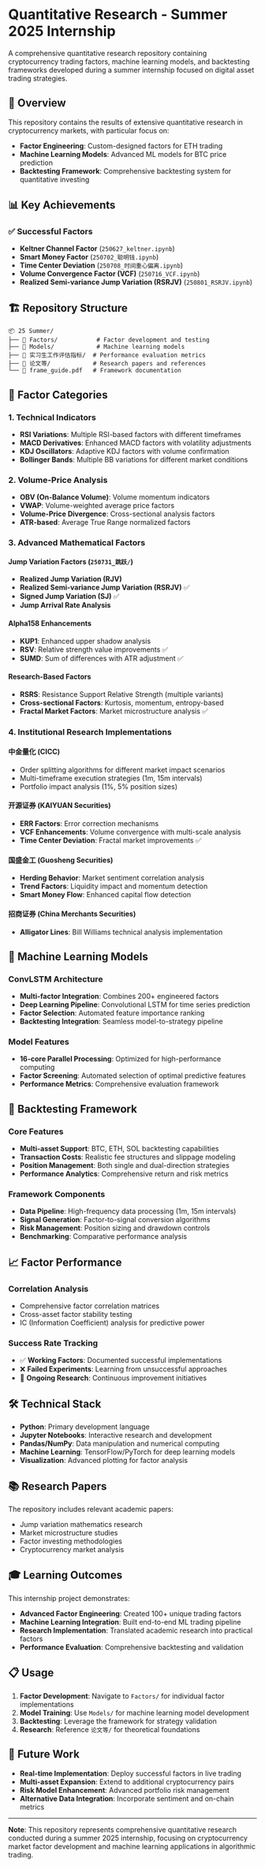 # Quantitative Research - Summer 2025 Internship

A comprehensive quantitative research repository containing cryptocurrency trading factors, machine learning models, and backtesting frameworks developed during a summer internship focused on digital asset trading strategies.

## 🎯 Overview

This repository contains the results of extensive quantitative research in cryptocurrency markets, with particular focus on:
- **Factor Engineering**: Custom-designed factors for ETH trading
- **Machine Learning Models**: Advanced ML models for BTC price prediction
- **Backtesting Framework**: Comprehensive backtesting system for quantitative investing

## 📊 Key Achievements

### ✅ Successful Factors
- **Keltner Channel Factor** (`250627_keltner.ipynb`)
- **Smart Money Factor** (`250702_聪明钱.ipynb`) 
- **Time Center Deviation** (`250708_时间重心偏离.ipynb`)
- **Volume Convergence Factor (VCF)** (`250716_VCF.ipynb`)
- **Realized Semi-variance Jump Variation (RSRJV)** (`250801_RSRJV.ipynb`)

## 🏗️ Repository Structure

```
📦 25 Summer/
├── 📁 Factors/           # Factor development and testing
├── 📁 Models/            # Machine learning models
├── 📁 实习生工作评估指标/  # Performance evaluation metrics
├── 📁 论文等/            # Research papers and references
└── 📄 frame_guide.pdf   # Framework documentation
```

## 🔬 Factor Categories

### 1. Technical Indicators
- **RSI Variations**: Multiple RSI-based factors with different timeframes
- **MACD Derivatives**: Enhanced MACD factors with volatility adjustments
- **KDJ Oscillators**: Adaptive KDJ factors with volume confirmation
- **Bollinger Bands**: Multiple BB variations for different market conditions

### 2. Volume-Price Analysis
- **OBV (On-Balance Volume)**: Volume momentum indicators
- **VWAP**: Volume-weighted average price factors
- **Volume-Price Divergence**: Cross-sectional analysis factors
- **ATR-based**: Average True Range normalized factors

### 3. Advanced Mathematical Factors

#### Jump Variation Factors (`250731_跳跃/`)
- **Realized Jump Variation (RJV)**
- **Realized Semi-variance Jump Variation (RSRJV)**  ✅
- **Signed Jump Variation (SJ)** ✅
- **Jump Arrival Rate Analysis**

#### Alpha158 Enhancements
- **KUP1**: Enhanced upper shadow analysis
- **RSV**: Relative strength value improvements ✅
- **SUMD**: Sum of differences with ATR adjustment ✅

#### Research-Based Factors
- **RSRS**: Resistance Support Relative Strength (multiple variants)
- **Cross-sectional Factors**: Kurtosis, momentum, entropy-based
- **Fractal Market Factors**: Market microstructure analysis ✅

### 4. Institutional Research Implementations

#### 中金量化 (CICC)
- Order splitting algorithms for different market impact scenarios
- Multi-timeframe execution strategies (1m, 15m intervals)
- Portfolio impact analysis (1%, 5% position sizes)

#### 开源证券 (KAIYUAN Securities)
- **ERR Factors**: Error correction mechanisms
- **VCF Enhancements**: Volume convergence with multi-scale analysis
- **Time Center Deviation**: Fractal market improvements ✅

#### 国盛金工 (Guosheng Securities)
- **Herding Behavior**: Market sentiment correlation analysis
- **Trend Factors**: Liquidity impact and momentum detection
- **Smart Money Flow**: Enhanced capital flow detection

#### 招商证券 (China Merchants Securities)
- **Alligator Lines**: Bill Williams technical analysis implementation

## 🤖 Machine Learning Models

### ConvLSTM Architecture
- **Multi-factor Integration**: Combines 200+ engineered factors
- **Deep Learning Pipeline**: Convolutional LSTM for time series prediction
- **Factor Selection**: Automated feature importance ranking
- **Backtesting Integration**: Seamless model-to-strategy pipeline

### Model Features
- **16-core Parallel Processing**: Optimized for high-performance computing
- **Factor Screening**: Automated selection of optimal predictive features
- **Performance Metrics**: Comprehensive evaluation framework

## 🔄 Backtesting Framework

### Core Features
- **Multi-asset Support**: BTC, ETH, SOL backtesting capabilities
- **Transaction Costs**: Realistic fee structures and slippage modeling
- **Position Management**: Both single and dual-direction strategies
- **Performance Analytics**: Comprehensive return and risk metrics

### Framework Components
- **Data Pipeline**: High-frequency data processing (1m, 15m intervals)
- **Signal Generation**: Factor-to-signal conversion algorithms
- **Risk Management**: Position sizing and drawdown controls
- **Benchmarking**: Comparative performance analysis

## 📈 Factor Performance

### Correlation Analysis
- Comprehensive factor correlation matrices
- Cross-asset factor stability testing
- IC (Information Coefficient) analysis for predictive power

### Success Rate Tracking
- ✅ **Working Factors**: Documented successful implementations
- ❌ **Failed Experiments**: Learning from unsuccessful approaches
- 🔄 **Ongoing Research**: Continuous improvement initiatives

## 🛠️ Technical Stack

- **Python**: Primary development language
- **Jupyter Notebooks**: Interactive research and development
- **Pandas/NumPy**: Data manipulation and numerical computing
- **Machine Learning**: TensorFlow/PyTorch for deep learning models
- **Visualization**: Advanced plotting for factor analysis

## 📚 Research Papers

The repository includes relevant academic papers:
- Jump variation mathematics research
- Market microstructure studies  
- Factor investing methodologies
- Cryptocurrency market analysis

## 🎓 Learning Outcomes

This internship project demonstrates:
- **Advanced Factor Engineering**: Created 100+ unique trading factors
- **Machine Learning Integration**: Built end-to-end ML trading pipeline
- **Research Implementation**: Translated academic research into practical factors
- **Performance Evaluation**: Comprehensive backtesting and validation

## 📋 Usage

1. **Factor Development**: Navigate to `Factors/` for individual factor implementations
2. **Model Training**: Use `Models/` for machine learning model development
3. **Backtesting**: Leverage the framework for strategy validation
4. **Research**: Reference `论文等/` for theoretical foundations

## 🔮 Future Work

- **Real-time Implementation**: Deploy successful factors in live trading
- **Multi-asset Expansion**: Extend to additional cryptocurrency pairs
- **Risk Model Enhancement**: Advanced portfolio risk management
- **Alternative Data Integration**: Incorporate sentiment and on-chain metrics

---

**Note**: This repository represents comprehensive quantitative research conducted during a summer 2025 internship, focusing on cryptocurrency market factor development and machine learning applications in algorithmic trading.
